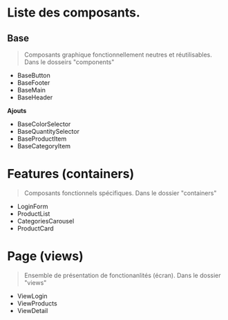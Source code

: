 # Liste des composants.


## Base

> Composants graphique fonctionnellement neutres et réutilisables.
Dans le dosseirs "components"

* BaseButton
* BaseFooter
* BaseMain
* BaseHeader

**Ajouts**

* BaseColorSelector
* BaseQuantitySelector
* BaseProductItem
* BaseCategoryItem

# Features (containers)

> Composants fonctionnels spécifiques.
Dans le dossier "containers"

* LoginForm
* ProductList
* CategoriesCarousel
* ProductCard

# Page (views)

> Ensemble de présentation de fonctionanlités (écran).
Dans le dossier "views"

* ViewLogin
* ViewProducts
* ViewDetail